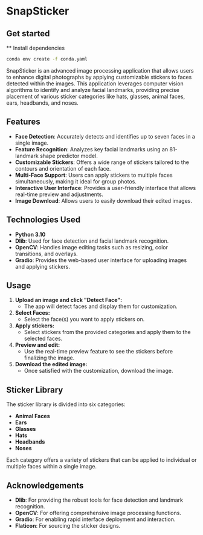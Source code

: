 # SnapSticker
## Get started
** Install dependencies
```bash
conda env create -f conda.yaml 
```

SnapSticker is an advanced image processing application that allows users to enhance digital photographs by applying customizable stickers to faces detected within the images. This application leverages computer vision algorithms to identify and analyze facial landmarks, providing precise placement of various sticker categories like hats, glasses, animal faces, ears, headbands, and noses.

## Features

- **Face Detection**: Accurately detects and identifies up to seven faces in a single image.
- **Feature Recognition**: Analyzes key facial landmarks using an 81-landmark shape predictor model.
- **Customizable Stickers**: Offers a wide range of stickers tailored to the contours and orientation of each face.
- **Multi-Face Support**: Users can apply stickers to multiple faces simultaneously, making it ideal for group photos.
- **Interactive User Interface**: Provides a user-friendly interface that allows real-time preview and adjustments.
- **Image Download**: Allows users to easily download their edited images.

## Technologies Used

- **Python 3.10**
- **Dlib**: Used for face detection and facial landmark recognition.
- **OpenCV**: Handles image editing tasks such as resizing, color transitions, and overlays.
- **Gradio**: Provides the web-based user interface for uploading images and applying stickers.

## Usage

1. **Upload an image and click "Detect Face":**
    - The app will detect faces and display them for customization.
2. **Select Faces:**
    - Select the face(s) you want to apply stickers on.
3. **Apply stickers:**
    - Select stickers from the provided categories and apply them to the selected faces.
4. **Preview and edit:**
    - Use the real-time preview feature to see the stickers before finalizing the image.
5. **Download the edited image:**
    - Once satisfied with the customization, download the image.
  

## Sticker Library

The sticker library is divided into six categories:
- **Animal Faces**
- **Ears**
- **Glasses**
- **Hats**
- **Headbands**
- **Noses**

Each category offers a variety of stickers that can be applied to individual or multiple faces within a single image.


## Acknowledgements

- **Dlib**: For providing the robust tools for face detection and landmark recognition.
- **OpenCV**: For offering comprehensive image processing functions.
- **Gradio**: For enabling rapid interface deployment and interaction.
- **Flaticon**: For sourcing the sticker designs.

